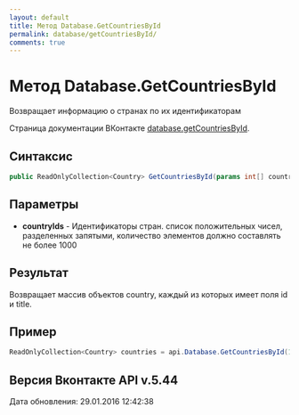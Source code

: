 ```yaml
---
layout: default
title: Метод Database.GetCountriesById
permalink: database/getCountriesById/
comments: true
---
```

# Метод Database.GetCountriesById
Возвращает информацию о странах по их идентификаторам

Страница документации ВКонтакте [database.getCountriesById](https://vk.com/dev/database.getCountriesById).

## Синтаксис
``` csharp
public ReadOnlyCollection<Country> GetCountriesById(params int[] countryIds)
```

## Параметры
+ **countryIds** - Идентификаторы стран. список положительных чисел, разделенных запятыми, количество элементов должно составлять не более 1000

## Результат
Возвращает массив объектов country, каждый из которых имеет поля id и title.

## Пример
```csharp
ReadOnlyCollection<Country> countries = api.Database.GetCountriesById(1, 65);
```

## Версия Вконтакте API v.5.44
Дата обновления: 29.01.2016 12:42:38
